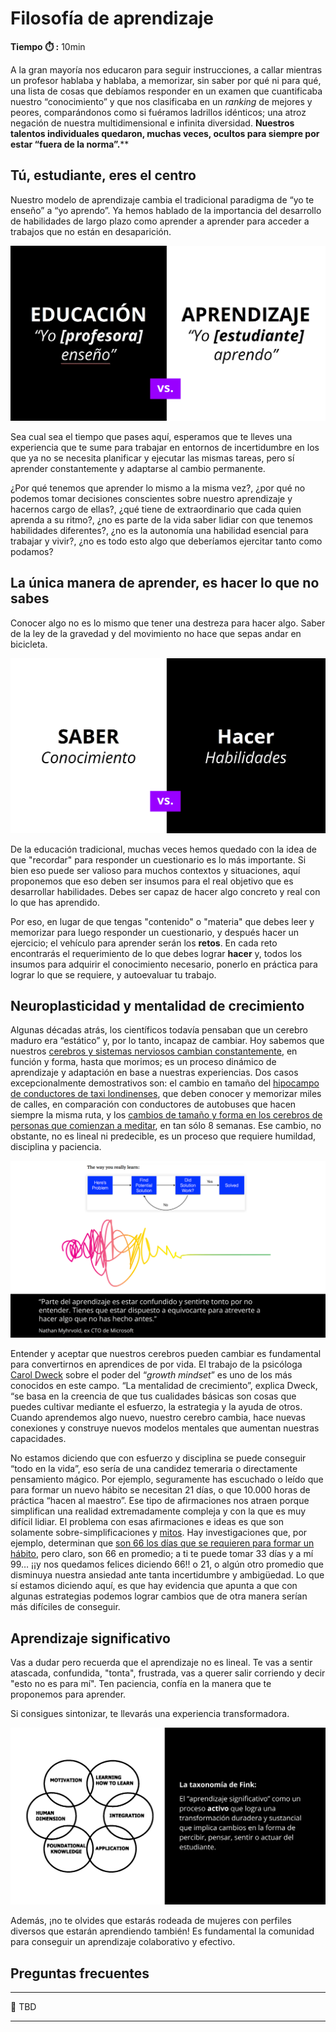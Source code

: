 # Filosofía de aprendizaje

**Tiempo :stopwatch: :** 10min

A la gran mayoría nos educaron para seguir instrucciones, a callar mientras un profesor hablaba y hablaba, a memorizar, sin saber por qué ni para qué, una lista de cosas que debíamos responder en un examen que cuantificaba nuestro “conocimiento” y que nos clasificaba en un *ranking* de mejores y peores, comparándonos como si fuéramos ladrillos idénticos; una atroz negación de nuestra multidimensional e infinita diversidad. **Nuestros talentos individuales quedaron, muchas veces, ocultos para siempre por estar “fuera de la norma”.****

## Tú, estudiante, eres el centro

Nuestro modelo de aprendizaje cambia el tradicional paradigma de “yo te enseño” a “yo aprendo”. Ya hemos hablado de la importancia del desarrollo de habilidades de largo plazo como aprender a aprender para acceder a trabajos que no están en desaparición.

![](../assets/2024-03-07-16-22-25-image.png)

Sea cual sea el tiempo que pases aquí, esperamos que te lleves una experiencia que te sume para trabajar en entornos de incertidumbre en los que ya no se necesita  planificar y ejecutar las mismas tareas, pero sí aprender constantemente y adaptarse al cambio permanente.

¿Por qué tenemos que aprender lo mismo a la misma vez?, ¿por qué no podemos  tomar decisiones conscientes sobre nuestro aprendizaje y hacernos cargo de ellas?, ¿qué tiene de extraordinario que cada quien aprenda a su ritmo?, ¿no es parte de la vida saber lidiar con que tenemos habilidades diferentes?, ¿no es la autonomía una habilidad esencial para trabajar y vivir?, ¿no es todo esto algo que deberíamos ejercitar tanto como podamos?

## La única manera de aprender, es hacer lo que no sabes

Conocer algo no es lo mismo que tener una destreza para hacer algo. Saber de la ley de la gravedad y del movimiento no hace que sepas andar en bicicleta.

![](../assets/2024-03-07-16-25-14-image.png)

De la educación tradicional, muchas veces hemos quedado con la idea de que "recordar" para responder un cuestionario es lo más importante. Si bien eso puede ser valioso para muchos contextos y situaciones, aquí proponemos que eso deben ser insumos para el real objetivo que es desarrollar habilidades. Debes ser capaz de hacer algo concreto y real con lo que has aprendido.

Por eso, en lugar de que tengas "contenido" o "materia" que debes leer y memorizar para luego responder un cuestionario, y después hacer un ejercicio; el vehículo para aprender serán los **retos**. En cada reto encontrarás el requerimiento de lo que debes lograr **hacer** y, todos los insumos para adquirir el conocimiento necesario, ponerlo en práctica para lograr lo que se requiere, y autoevaluar tu trabajo. 

## Neuroplasticidad y mentalidad de crecimiento

Algunas décadas atrás, los científicos todavía pensaban que un cerebro maduro era “estático” y, por lo tanto, incapaz de cambiar. Hoy sabemos que nuestros [cerebros y sistemas nerviosos cambian constantemente](https://www.cognifit.com/es/plasticidad-cerebral), en función y forma, hasta que morimos; es un proceso dinámico de aprendizaje y adaptación en base a nuestras experiencias. Dos casos excepcionalmente demostrativos son: el cambio en tamaño del [hipocampo de conductores de taxi londinenses](https://www.ncbi.nlm.nih.gov/pubmed/17024677), que deben conocer y memorizar miles de calles, en comparación con conductores de autobuses que hacen siempre la misma ruta, y los [cambios de tamaño y forma en los cerebros de personas que comienzan a meditar](https://www.washingtonpost.com/news/inspired-life/wp/2015/05/26/harvard-neuroscientist-meditation-not-only-reduces-stress-it-literally-changes-your-brain/), en tan sólo 8 semanas. Ese cambio, no obstante, no es lineal ni predecible, es un proceso que requiere humildad, disciplina y paciencia.

![](../assets/2024-03-07-16-25-59-image.png)

Entender y aceptar que nuestros cerebros pueden cambiar es fundamental para convertirnos en aprendices de por vida. El trabajo de la psicóloga [Carol Dweck](https://es.wikipedia.org/wiki/Carol_Dweck) sobre el poder del “*growth mindset*” es uno de los más conocidos en este campo. “La mentalidad de crecimiento”, explica Dweck, “se basa en la creencia de que tus cualidades básicas son cosas que puedes cultivar mediante el esfuerzo, la estrategia y la ayuda de otros. Cuando aprendemos algo nuevo, nuestro cerebro cambia, hace nuevas conexiones y construye nuevos modelos mentales que aumentan nuestras capacidades.

No estamos diciendo que con esfuerzo y disciplina se puede conseguir “todo en la vida”, eso sería de una candidez temeraria o directamente pensamiento mágico. Por ejemplo, seguramente has escuchado o leído que para formar un nuevo hábito se necesitan 21 días, o que 10.000 horas de práctica “hacen al maestro”. Ese tipo de afirmaciones nos atraen porque simplifican una realidad extremadamente compleja y con la que es muy difícil lidiar. El problema con esas afirmaciones e ideas es que son solamente sobre-simplificaciones y [mitos](https://www.6seconds.org/2018/02/09/the-great-practice-myth-debunking-the-10000-hour-rule-and-what-you-actually-need-to-know-about-practice/). Hay investigaciones que, por ejemplo, determinan que [son 66 los días que se requieren para formar un hábito](https://jamesclear.com/new-habit), pero claro, son 66 en promedio; a ti te puede tomar 33 días y a mí 99… ¡¡y nos quedamos felices diciendo 66!! o 21, o algún otro promedio que disminuya nuestra ansiedad ante tanta incertidumbre y ambigüedad. Lo que sí estamos diciendo aquí, es que hay evidencia que apunta a que con algunas estrategias podemos lograr cambios que de otra manera serían más difíciles de conseguir.

## Aprendizaje significativo

Vas a dudar pero recuerda que el aprendizaje no es lineal. Te vas a sentir atascada, confundida, "tonta", frustrada, vas a querer salir corriendo y decir "esto no es para mí". Ten paciencia, confía en la manera que te proponemos para aprender. 

Si consigues sintonizar, te llevarás una experiencia transformadora.

![](../assets/2024-03-07-16-26-06-image.png)

Además, ¡no te olvides que estarás rodeada de mujeres con perfiles diversos que estarán aprendiendo también! Es fundamental la comunidad para conseguir un aprendizaje colaborativo y efectivo. 

## Preguntas frecuentes

---

:seedling: TBD

---
